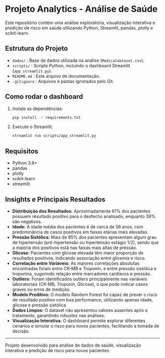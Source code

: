 # Projeto Analytics - Análise de Saúde

Este repositório contém uma análise exploratória, visualização interativa e predição de risco em saúde utilizando Python, Streamlit, pandas, plotly e scikit-learn.

## Estrutura do Projeto

- `dados/` : Base de dados utilizada na análise (`Medicaldataset.csv`).
- `scripts/` : Scripts Python, incluindo o dashboard Streamlit (`app_streamlit.py`).
- `README.md` : Este arquivo de documentação.
- `.gitignore` : Arquivos e pastas ignorados pelo Git.

## Como rodar o dashboard

1. Instale as dependências:
   ```bash
   pip install -r requirements.txt
   ```
2. Execute o Streamlit:
   ```bash
   streamlit run scripts/app_streamlit.py
   ```

## Requisitos
- Python 3.8+
- pandas
- plotly
- scikit-learn
- streamlit


## Insights e Principais Resultados

- **Distribuição dos Resultados:** Aproximadamente 61% dos pacientes possuem resultado positivo para o desfecho analisado, enquanto 39% são negativos.
- **Idade:** A idade média dos pacientes é de cerca de 58 anos, com predominância de casos positivos em faixas etárias mais elevadas.
- **Pressão Sistólica:** Mais de 95% dos pacientes apresentam algum grau de hipertensão (pré-hipertensão ou hipertensão estágio 1/2), sendo que a maioria dos positivos está nas faixas mais altas de pressão.
- **Glicose:** Pacientes com glicose elevada têm maior proporção de resultados positivos, indicando associação entre glicemia e risco.
- **Correlação entre Variáveis:** As maiores correlações absolutas encontradas foram entre CK-MB e Troponin, e entre pressão sistólica e troponina, sugerindo relação entre marcadores cardíacos e pressão.
- **Outliers:** Foram identificados outliers principalmente nas variáveis laboratoriais (CK-MB, Troponin, Glicose), o que pode indicar casos graves ou erros de medição.
- **Modelo Preditivo:** O modelo Random Forest foi capaz de prever o risco de resultado positivo com boa performance, utilizando apenas idade, glicose e pressão sistólica.
- **Dados Limpos:** O dataset não apresentou valores ausentes após o tratamento, garantindo robustez nas análises.
- **Visualização Interativa:** O dashboard permite explorar diferentes cenários e simular o risco para novos pacientes, facilitando a tomada de decisão.

---

Projeto desenvolvido para análise de dados de saúde, visualização interativa e predição de risco para novos pacientes.
